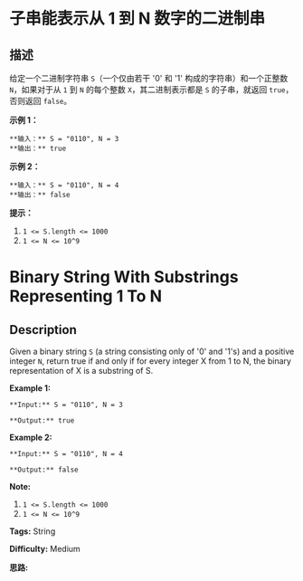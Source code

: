 # 子串能表示从 1 到 N 数字的二进制串

## 描述

给定一个二进制字符串 `S`（一个仅由若干 '0' 和 '1' 构成的字符串）和一个正整数 `N`，如果对于从 `1` 到 `N` 的每个整数 `X`，其二进制表示都是 `S` 的子串，就返回 `true`，否则返回 `false`。



**示例 1：**

    
    
    **输入：** S = "0110", N = 3
    **输出：** true
    

**示例 2：**

    
    
    **输入：** S = "0110", N = 4
    **输出：** false
    



**提示：**

  1. `1 <= S.length <= 1000`
  2. `1 <= N <= 10^9`



# Binary String With Substrings Representing 1 To N

## Description



Given a binary string `S` (a string consisting only of '0' and '1's) and a positive integer `N`, return true if and only if for every integer X from 1 to N, the binary representation of X is a substring of S.



**Example 1:**

    
    
    **Input:** S = "0110", N = 3
    **Output:** true
    

**Example 2:**

    
    
    **Input:** S = "0110", N = 4
    **Output:** false
    



**Note:**

  1. `1 <= S.length <= 1000`
  2. `1 <= N <= 10^9`


**Tags:** String

**Difficulty:** Medium

**思路:**
